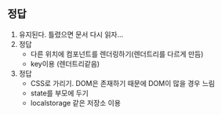 ## 정답

1. 유지된다. 틀렸으면 문서 다시 읽자...
2. 정답
   - 다른 위치에 컴포넌트를 렌더링하기(렌더트리를 다르게 만듬)
   - key이용 (렌더트리같음)
3. 정답
   - CSS로 가리기. DOM은 존재하기 때문에 DOM이 많을 경우 느림
   - state를 부모에 두기
   - localstorage 같은 저장소 이용
